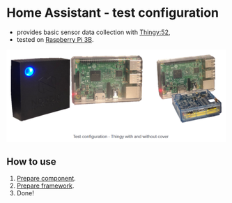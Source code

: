 # Home Assistant - test configuration

- provides basic sensor data collection with [Thingy:52](https://www.nordicsemi.com/Software-and-Tools/Development-Kits/Nordic-Thingy-52),
- tested on [Raspberry Pi 3B](<https://www.raspberrypi.org/products/raspberry-pi-3-model-b/>).

![Test configuration](media/test_config.png)

## How to use

1. [Prepare component](component).
2. [Prepare framework](homeassistant).
3. Done!
